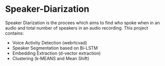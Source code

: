 # Speaker-Diarization

Speaker Diarization is the procees which aims to find who spoke when in an audio and total number of speakers in an audio recording.
This project contains:

- Voice Activity Detection (webrtcvad)
- Speaker Segmentation based on Bi-LSTM
- Embedding Extraction (d-vector extraction)
- Clustering (k-MEANS and Mean Shift)
